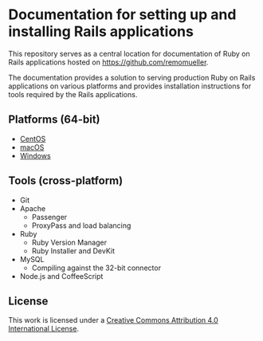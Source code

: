 # Documentation for setting up and installing Rails applications
This repository serves as a central location for documentation of Ruby on Rails applications hosted on https://github.com/remomueller.

The documentation provides a solution to serving production Ruby on Rails applications on various platforms and provides installation instructions for tools required by the Rails applications.

## Platforms (64-bit)

- [CentOS](https://github.com/remomueller/documentation/tree/master/centos)
- [macOS](https://github.com/remomueller/documentation/tree/master/macos)
- [Windows](https://github.com/remomueller/documentation/tree/master/windows)

## Tools (cross-platform)

- Git
- Apache
  - Passenger
  - ProxyPass and load balancing
- Ruby
  - Ruby Version Manager
  - Ruby Installer and DevKit
- MySQL
  - Compiling against the 32-bit connector
- Node.js and CoffeeScript

## License

This work is licensed under a [Creative Commons Attribution 4.0 International License](https://creativecommons.org/licenses/by/4.0/).
